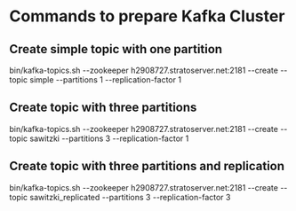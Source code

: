 # Commands to prepare Kafka Cluster

## Create simple topic with one partition

bin/kafka-topics.sh --zookeeper h2908727.stratoserver.net:2181 --create --topic simple --partitions 1 --replication-factor 1


## Create topic with three partitions

bin/kafka-topics.sh --zookeeper h2908727.stratoserver.net:2181 --create --topic sawitzki --partitions 3 --replication-factor 1

## Create topic with three partitions and replication

bin/kafka-topics.sh --zookeeper h2908727.stratoserver.net:2181 --create --topic sawitzki_replicated --partitions 3 --replication-factor 3
